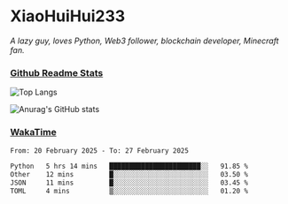 # XiaoHuiHui233

*A lazy guy, loves Python, Web3 follower, blockchain developer, Minecraft fan.*

### [Github Readme Stats](https://github.com/anuraghazra/github-readme-stats)

![Top Langs](https://github-readme-stats.vercel.app/api/top-langs/?username=XiaoHuiHui233&layout=compact&theme=github_dark)

![Anurag's GitHub stats](https://github-readme-stats.vercel.app/api?username=XiaoHuiHui233&show_icons=true&theme=github_dark)

### [WakaTime](https://wakatime.com)

<!--START_SECTION:waka-->

```txt
From: 20 February 2025 - To: 27 February 2025

Python   5 hrs 14 mins   ███████████████████████░░   91.85 %
Other    12 mins         █░░░░░░░░░░░░░░░░░░░░░░░░   03.50 %
JSON     11 mins         █░░░░░░░░░░░░░░░░░░░░░░░░   03.45 %
TOML     4 mins          ▒░░░░░░░░░░░░░░░░░░░░░░░░   01.20 %
```

<!--END_SECTION:waka-->
